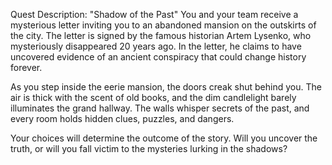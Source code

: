 Quest Description: "Shadow of the Past"
You and your team receive a mysterious letter inviting you to an abandoned mansion on the outskirts of the city. The letter is signed by the famous historian Artem Lysenko, who mysteriously disappeared 20 years ago. In the letter, he claims to have uncovered evidence of an ancient conspiracy that could change history forever.

As you step inside the eerie mansion, the doors creak shut behind you. The air is thick with the scent of old books, and the dim candlelight barely illuminates the grand hallway. The walls whisper secrets of the past, and every room holds hidden clues, puzzles, and dangers.

Your choices will determine the outcome of the story. Will you uncover the truth, or will you fall victim to the mysteries lurking in the shadows?